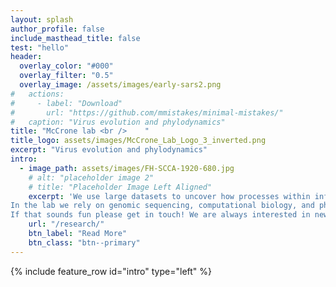 ```yaml
---
layout: splash
author_profile: false
include_masthead_title: false
test: "hello"
header:
  overlay_color: "#000"
  overlay_filter: "0.5"
  overlay_image: /assets/images/early-sars2.png
#   actions:
#     - label: "Download"
#       url: "https://github.com/mmistakes/minimal-mistakes/"
#   caption: "Virus evolution and phylodynamics"
title: "McCrone lab <br />    "
title_logo: assets/images/McCrone_Lab_Logo_3_inverted.png
excerpt: "Virus evolution and phylodynamics"
intro:
  - image_path: assets/images/FH-SCCA-1920-680.jpg
    # alt: "placeholder image 2"
    # title: "Placeholder Image Left Aligned"
    excerpt: 'We use large datasets to uncover how processes within infected hosts and across continents shape pathogen diversity and impact human health.
In the lab we rely on genomic sequencing, computational biology, and phylogenetics to decode past events and understand current trends in virus evolution and epidemiology. 
If that sounds fun please get in touch! We are always interested in new team members and can work with students from any UW graduate program.'  
    url: "/research/"
    btn_label: "Read More"
    btn_class: "btn--primary"
---
```




{% include feature_row id="intro" type="left" %}


